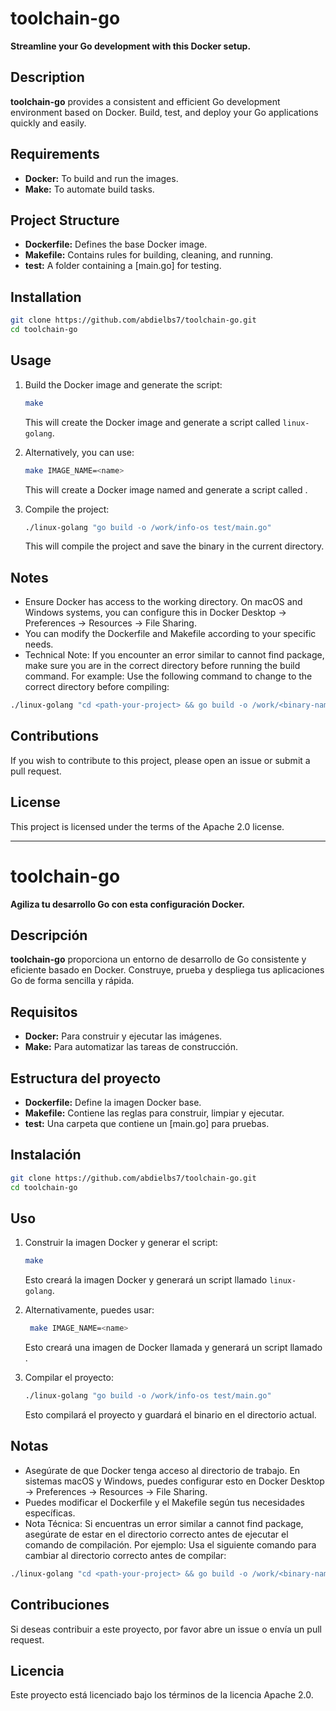 # toolchain-go

**Streamline your Go development with this Docker setup.**

## Description

**toolchain-go** provides a consistent and efficient Go development environment based on Docker. Build, test, and deploy your Go applications quickly and easily.

## Requirements

* **Docker:** To build and run the images.
* **Make:** To automate build tasks.

## Project Structure

* **Dockerfile:** Defines the base Docker image.
* **Makefile:** Contains rules for building, cleaning, and running.
* **test:** A folder containing a [main.go] for testing.

## Installation

```bash
git clone https://github.com/abdielbs7/toolchain-go.git
cd toolchain-go
```

## Usage

1. Build the Docker image and generate the script:
    ```bash
    make
    ```
    This will create the Docker image and generate a script called `linux-golang`.

   
3. Alternatively, you can use:
    ```bash
    make IMAGE_NAME=<name>
    ```
    This will create a Docker image named <name> and generate a script called <name>.
    

4. Compile the project:
    ```bash
    ./linux-golang "go build -o /work/info-os test/main.go"
    ```
    This will compile the project and save the binary in the current directory.

## Notes

- Ensure Docker has access to the working directory. On macOS and Windows systems, you can configure this in Docker Desktop -> Preferences -> Resources -> File Sharing.
- You can modify the Dockerfile and Makefile according to your specific needs.
- Technical Note: If you encounter an error similar to cannot find package, make sure you are in the correct directory before running the build command. For example:
Use the following command to change to the correct directory before compiling:
```bash
./linux-golang "cd <path-your-project> && go build -o /work/<binary-name>"
```

## Contributions

If you wish to contribute to this project, please open an issue or submit a pull request.

## License

This project is licensed under the terms of the Apache 2.0 license.

---

# toolchain-go

**Agiliza tu desarrollo Go con esta configuración Docker.**

## Descripción

**toolchain-go** proporciona un entorno de desarrollo de Go consistente y eficiente basado en Docker. Construye, prueba y despliega tus aplicaciones Go de forma sencilla y rápida.

## Requisitos

* **Docker:** Para construir y ejecutar las imágenes.
* **Make:** Para automatizar las tareas de construcción.

## Estructura del proyecto

* **Dockerfile:** Define la imagen Docker base.
* **Makefile:** Contiene las reglas para construir, limpiar y ejecutar.
* **test:** Una carpeta que contiene un [main.go] para pruebas.

## Instalación

```bash
git clone https://github.com/abdielbs7/toolchain-go.git
cd toolchain-go
```

## Uso

1. Construir la imagen Docker y generar el script:
    ```bash
    make
    ```
    Esto creará la imagen Docker y generará un script llamado `linux-golang`.

3. Alternativamente, puedes usar:
   ```bash
    make IMAGE_NAME=<name>
    ```
    Esto creará una imagen de Docker llamada <nombre> y generará un script llamado <nombre>.

5. Compilar el proyecto:
    ```bash
    ./linux-golang "go build -o /work/info-os test/main.go"
    ```
    Esto compilará el proyecto y guardará el binario en el directorio actual.

## Notas

- Asegúrate de que Docker tenga acceso al directorio de trabajo. En sistemas macOS y Windows, puedes configurar esto en Docker Desktop -> Preferences -> Resources -> File Sharing.
- Puedes modificar el Dockerfile y el Makefile según tus necesidades específicas.
- Nota Técnica: Si encuentras un error similar a cannot find package, asegúrate de estar en el directorio correcto antes de ejecutar el comando de compilación. Por ejemplo:
Usa el siguiente comando para cambiar al directorio correcto antes de compilar:
```bash
./linux-golang "cd <path-your-project> && go build -o /work/<binary-name>"
```

## Contribuciones

Si deseas contribuir a este proyecto, por favor abre un issue o envía un pull request.

## Licencia

Este proyecto está licenciado bajo los términos de la licencia Apache 2.0.
